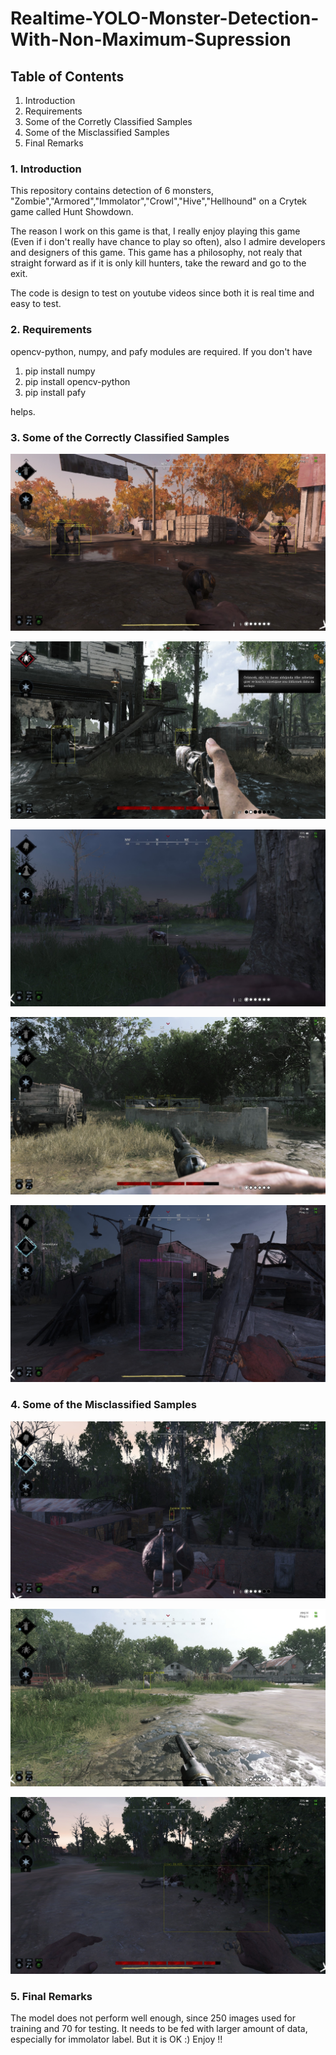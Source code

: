 # Realtime-YOLO-Monster-Detection-With-Non-Maximum-Supression


## Table of Contents
1. Introduction
2. Requirements
3. Some of the Corretly Classified Samples
4. Some of the Misclassified Samples
5. Final Remarks


### 1. Introduction

This repository contains detection of 6 monsters, "Zombie","Armored","Immolator","Crowl","Hive","Hellhound" on a Crytek game called Hunt Showdown.

The reason I work on this game is that, I really enjoy playing this game (Even if i don't really have chance to play so often), also I admire developers and designers of this game. This game has a philosophy, not realy that straight forward as if it is only kill hunters, take the reward and go to the exit.

The code is design to test on youtube videos since both it is real time and easy to test.

### 2. Requirements
opencv-python, numpy, and pafy modules are required. If you don't have
1. pip install numpy
2. pip install opencv-python
3. pip install pafy

helps.


### 3. Some of the Correctly Classified Samples

![Zombie](detectedzombie.jpg)

![Zombie And Hive](detectedzombieandhive.jpg)

![Hellhound](detectedhellhound.jpg)

![Crowl](detectedcrowl.jpg)

![Armored](detectedarmored.jpg)

### 4. Some of the Misclassified Samples

![Misclassified Immolator](misclassifiedimmolator.jpg)

![Misclassified Hive](misclassifiedhive.jpg)

![Misclassified Crowl](misclassifiedcrowl.jpg)


### 5. Final Remarks
The model does not perform well enough, since 250 images used for training and 70 for testing. 
It needs to be fed with larger amount of data, especially for immolator label.
But it is OK :)
Enjoy !!
